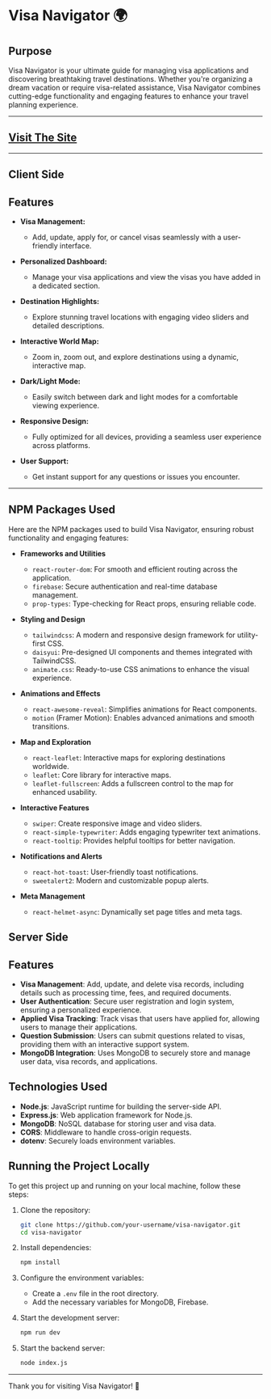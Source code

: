 # Visa Navigator 🌍

## Purpose

Visa Navigator is your ultimate guide for managing visa applications and discovering breathtaking travel destinations. Whether you're organizing a dream vacation or require visa-related assistance, Visa Navigator combines cutting-edge functionality and engaging features to enhance your travel planning experience.

---

## [Visit The Site](https://visa-navigator-vn.netlify.app)

---

## Client Side

## Features

- **Visa Management:**

  - Add, update, apply for, or cancel visas seamlessly with a user-friendly interface.

- **Personalized Dashboard:**

  - Manage your visa applications and view the visas you have added in a dedicated section.

- **Destination Highlights:**

  - Explore stunning travel locations with engaging video sliders and detailed descriptions.

- **Interactive World Map:**

  - Zoom in, zoom out, and explore destinations using a dynamic, interactive map.

- **Dark/Light Mode:**

  - Easily switch between dark and light modes for a comfortable viewing experience.

- **Responsive Design:**

  - Fully optimized for all devices, providing a seamless user experience across platforms.

- **User Support:**
  - Get instant support for any questions or issues you encounter.

---

## NPM Packages Used

Here are the NPM packages used to build Visa Navigator, ensuring robust functionality and engaging features:

- **Frameworks and Utilities**

  - `react-router-dom`: For smooth and efficient routing across the application.
  - `firebase`: Secure authentication and real-time database management.
  - `prop-types`: Type-checking for React props, ensuring reliable code.

- **Styling and Design**

  - `tailwindcss`: A modern and responsive design framework for utility-first CSS.
  - `daisyui`: Pre-designed UI components and themes integrated with TailwindCSS.
  - `animate.css`: Ready-to-use CSS animations to enhance the visual experience.

- **Animations and Effects**

  - `react-awesome-reveal`: Simplifies animations for React components.
  - `motion` (Framer Motion): Enables advanced animations and smooth transitions.

- **Map and Exploration**

  - `react-leaflet`: Interactive maps for exploring destinations worldwide.
  - `leaflet`: Core library for interactive maps.
  - `leaflet-fullscreen`: Adds a fullscreen control to the map for enhanced usability.

- **Interactive Features**

  - `swiper`: Create responsive image and video sliders.
  - `react-simple-typewriter`: Adds engaging typewriter text animations.
  - `react-tooltip`: Provides helpful tooltips for better navigation.

- **Notifications and Alerts**

  - `react-hot-toast`: User-friendly toast notifications.
  - `sweetalert2`: Modern and customizable popup alerts.

- **Meta Management**
  - `react-helmet-async`: Dynamically set page titles and meta tags.

## Server Side

## Features

- **Visa Management**: Add, update, and delete visa records, including details such as processing time, fees, and required documents.
- **User Authentication**: Secure user registration and login system, ensuring a personalized experience.
- **Applied Visa Tracking**: Track visas that users have applied for, allowing users to manage their applications.
- **Question Submission**: Users can submit questions related to visas, providing them with an interactive support system.
- **MongoDB Integration**: Uses MongoDB to securely store and manage user data, visa records, and applications.

## Technologies Used

- **Node.js**: JavaScript runtime for building the server-side API.
- **Express.js**: Web application framework for Node.js.
- **MongoDB**: NoSQL database for storing user and visa data.
- **CORS**: Middleware to handle cross-origin requests.
- **dotenv**: Securely loads environment variables.

## Running the Project Locally

To get this project up and running on your local machine, follow these steps:

1. Clone the repository:

   ```bash
   git clone https://github.com/your-username/visa-navigator.git
   cd visa-navigator
   ```

2. Install dependencies:

   ```bash
   npm install
   ```

3. Configure the environment variables:

   - Create a `.env` file in the root directory.
   - Add the necessary variables for MongoDB, Firebase.

4. Start the development server:

   ```bash
   npm run dev
   ```

5. Start the backend server:
   ```bash
   node index.js
   ```

---

Thank you for visiting Visa Navigator! 🚀
